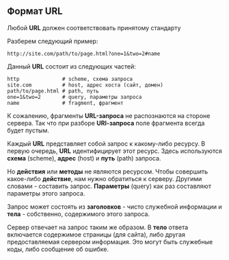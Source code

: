 ## Формат URL

Любой **URL** должен соответствовать принятому стандарту

Разберем следующий пример:

    http://site.com/path/to/page.html?one=1&two=2#name

Данный **URL** состоит из следующих частей:

    http              # scheme, схема запроса
    site.com          # host, адрес хоста (сайт, домен)
    path/to/page.html # path, путь
    one=1&two=2       # query, параметры запроса
    name              # fragment, фрагмент

К сожалению, фрагменты **URL-запроса** не распознаются на стороне сервера. Так что при разборе **URl-запроса** поле фрагмента всегда будет пустым.

Каждый **URL** представляет собой запрос к какому-либо ресурсу. В первую очередь, **URL** идентифицирует этот ресурс. Здесь используются **схема** (scheme), **адрес** (host) и **путь** (path) запроса.

Но **действия** или **методы** не являются ресурсом. Чтобы совершить какое-либо **действие**, нам нужно обратиться к серверу. Другими словами - составить запрос. **Параметры** (query) как раз составляют параметры этого запроса.

Запрос может состоять из **заголовков** - чисто служебной информации и **тела** - собственно, содержимого этого запроса.

Сервер отвечает на запрос таким же образом. В **тело** ответа включается содержимое страницы (для сайта), либо другая предоставляемая сервером информация. Это могут быть служебные коды, либо сообщение об ошибке.
